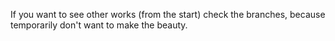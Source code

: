 If you want to see other works (from the start) check the branches, because
temporarily don't want to make the beauty.